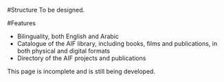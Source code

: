 #Structure
To be designed.

#Features

- Bilinguality, both English and Arabic
- Catalogue of the AIF library, including books, films and publications, in both physical and digital formats
- Directory of the AIF projects and publications

This page is incomplete and is still being developed.